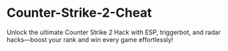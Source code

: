 # Counter-Strike-2-Cheat
Unlock the ultimate Counter Strike 2 Hack with ESP, triggerbot, and radar hacks—boost your rank and win every game effortlessly!

